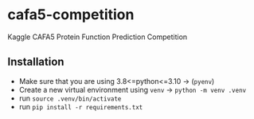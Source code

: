 # cafa5-competition
Kaggle CAFA5 Protein Function Prediction Competition

## Installation

* Make sure that you are using 3.8<=python<=3.10 -> (`pyenv`)
* Create a new virtual environment using `venv` -> `python -m venv .venv`
* run `source .venv/bin/activate`
* run `pip install -r requirements.txt`
